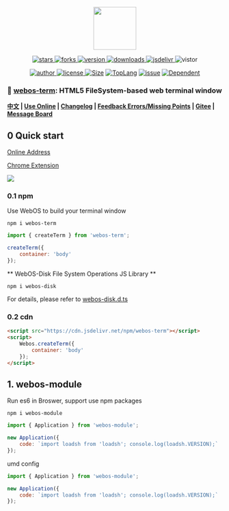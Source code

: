 <!--
 * @Author: tackchen
 * @Date: 2022-10-23 21:15:35
 * @Description: Coding something
-->

<p align="center">
    <img src='https://shiyix.cn/webos-icon.png' width='100px'/>
</p> 

<p align="center">
    <a href="https://www.github.com/theajack/webos/stargazers" target="_black">
        <img src="https://img.shields.io/github/stars/theajack/webos?logo=github" alt="stars" />
    </a>
    <a href="https://www.github.com/theajack/webos/network/members" target="_black">
        <img src="https://img.shields.io/github/forks/theajack/webos?logo=github" alt="forks" />
    </a>
    <a href="https://www.npmjs.com/package/webos-term" target="_black">
        <img src="https://img.shields.io/npm/v/webos-term?logo=npm" alt="version" />
    </a>
    <a href="https://www.npmjs.com/package/webos-term" target="_black">
        <img src="https://img.shields.io/npm/dm/webos-term?color=%23ffca28&logo=npm" alt="downloads" />
    </a>
    <a href="https://www.jsdelivr.com/package/npm/webos-term" target="_black">
        <img src="https://data.jsdelivr.com/v1/package/npm/webos-term/badge" alt="jsdelivr" />
    </a>
    <img src="https://visitor-badge.glitch.me/badge?page_id=theajack_webos" alt="vistor" />
</p>

<p align="center">
    <a href="https://github.com/theajack" target="_black">
        <img src="https://img.shields.io/badge/Author-%20theajack%20-7289da.svg?&logo=github" alt="author" />
    </a>
    <a href="https://www.github.com/theajack/webos/blob/master/LICENSE" target="_black">
        <img src="https://img.shields.io/github/license/theajack/webos?color=%232DCE89&logo=github" alt="license" />
    </a>
    <a href="https://cdn.jsdelivr.net/npm/webos-term"><img src="https://img.shields.io/bundlephobia/minzip/webos-term.svg" alt="Size"></a>
    <a href="https://github.com/theajack/webos/search?l=javascript"><img src="https://img.shields.io/github/languages/top/theajack/webos.svg" alt="TopLang"></a>
    <a href="https://github.com/theajack/webos/issues"><img src="https://img.shields.io/github/issues-closed/theajack/webos.svg" alt="issue"></a>
    <a href="https://www.github.com/theajack/webos"><img src="https://img.shields.io/librariesio/dependent-repos/npm/webos-term.svg" alt="Dependent"></a>
</p>

### 🚀 [webos-term](https://github.com/theajack/webos): HTML5 FileSystem-based web terminal window

**[中文](https://github.com/theajack/webos/blob/master/README.cn.md) | [Use Online](https://theajack.github.io/webos) | [Changelog](https://github.com/theajack/webos/blob/master/scripts/version.md) | [Feedback Errors/Missing Points](https://github.com/theajack/webos/issues/new) | [Gitee](https://gitee.com/theajack/webos) | [Message Board](https://theajack.github.io/message-board/?app=webos)**

## 0 Quick start

[Online Address](https://theajack.github.io/webos)

[Chrome Extension](https://theajack.github.io/webos/extension.crx)

![](https://shiyix.cn/webos.jpg)

### 0.1 npm

Use WebOS to build your terminal window

```
npm i webos-term
```

```js
import { createTerm } from 'webos-term';

createTerm({
    container: 'body'
});
```

** WebOS-Disk File System Operations JS Library **

```
npm i webos-disk
```

For details, please refer to [webos-disk.d.ts](https://cdn.jsdelivr.net/npm/webos-disk/dist/webos-disk.d.ts)

### 0.2 cdn

```html
<script src="https://cdn.jsdelivr.net/npm/webos-term"></script>
<script>
    Webos.createTerm({
        container: 'body'
    });
</script>
```

## 1. webos-module

Run es6 in Broswer, support use npm packages

```
npm i webos-module
```

```js
import { Application } from 'webos-module';

new Application({
    code: `import loadsh from 'loadsh'; console.log(loadsh.VERSION);`
});
```

umd config

```js
import { Application } from 'webos-module';

new Application({
    code: `import loadsh from 'loadsh'; console.log(loadsh.VERSION);`
});
```